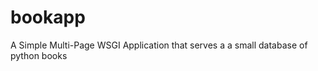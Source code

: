 bookapp
=======

A Simple Multi-Page WSGI Application that serves a a small database of python books
